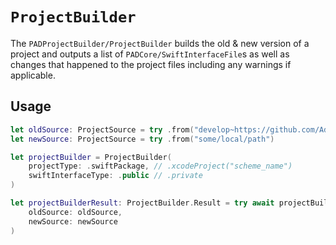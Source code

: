# ``ProjectBuilder``

The ``PADProjectBuilder/ProjectBuilder`` builds the old & new version of a project and outputs a list of ``PADCore/SwiftInterfaceFile``s as well as changes that happened to the project files including any warnings if applicable.

## Usage

```swift
let oldSource: ProjectSource = try .from("develop~https://github.com/Adyen/adyen-ios.git")
let newSource: ProjectSource = try .from("some/local/path")

let projectBuilder = ProjectBuilder(
    projectType: .swiftPackage, // .xcodeProject("scheme_name")
    swiftInterfaceType: .public // .private
)

let projectBuilderResult: ProjectBuilder.Result = try await projectBuilder.build(
    oldSource: oldSource,
    newSource: newSource
)
```
